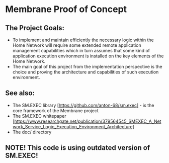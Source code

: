 # Membrane Proof of Concept
## The Project Goals:
- To implement and maintain efficiently the necessary logic within the Home
Network will require some extended remote application management
capabilities which in turn assumes that some kind of application execution
environment is installed on the key elements of the Home Network.
- The main goal of this project from the implementation perspective is the
choice and proving the architecture and capabilities of such execution
environment.
## See also:
- The SM.EXEC library [https://github.com/anton-68/sm.exec] - is the core framework of the Membrane project
- The SM.EXEC whitepaper [https://www.researchgate.net/publication/379564545_SMEXEC_A_Network_Service_Logic_Execution_Environment_Architecture]
- The doc/ directory
## NOTE! This code is using outdated version of SM.EXEC!